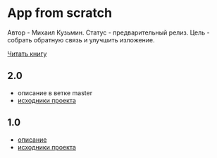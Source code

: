 # App from scratch

Автор - Михаил Кузьмин.
Статус - предварительный релиз.
Цель - собрать обратную связь и улучшить изложение.

[Читать книгу](https://app-from-scratch.darkleaf.ru)

## 2.0

+ описание в ветке master
+ [исходники проекта](https://github.com/darkleaf/publicator)

## 1.0

+ [описание](https://github.com/darkleaf/building-application/tree/1.0)
+ [исходники проекта](https://github.com/darkleaf/publicator/tree/1.0)
